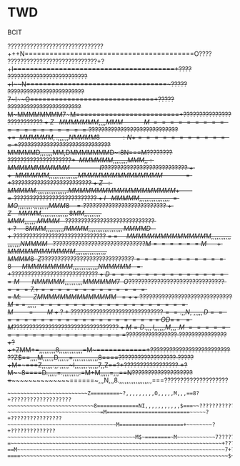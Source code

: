 # TWD
BCIT


??????????????????????????????+++N=========================================O????
????????????????????????????+?+~~~~I=======================================+????
?????????????????????????+I~~~~~~~~~~~~N==================================~?????
????????????????????????7~~~~~I~~~~~~~~~~~~O==============================+?????
???????????????????????M~~~MMMMMMMM7~~~~~~~~~~~M=========================$+?????
?????????????????????+Z~~~MMMMMMM,,,,MMM~~~~~~~~~~~~M~===================???????
?????????????????????+=~~MMMMMM,.,,,,,,NMMMM8~~~~~~~~~~~~:N+============+???????
?????????????????????$~~?MMMMMD,,,,,,,MM,DMMMMMMMD~~~~~~~~~~~~~~~:8N===M????????
????????????????????+$~~MMMMMM,,,,,,,,MMM,,:MMMMMMMMMMM~~~~~~~~~~~~~~~~~I???????
????????????????????++~~MMMMMM,,,,,,,,,,,,,,,,MMMMMMMMMMMMMMM~~~~~~~~~~~~=+?????
????????????????????+Z~~:MMMMM.,,,,,,,,,,,,,,,,.MMMMMMMMMMMMMMMMMMM+~~~~~~=?????
?????????????????????+I~~~MMMMM,,,,,,,,,,,,,,,,,=MO,,,,,,,,.,,,,,,,,MMM8~~~=????
??????????????????????+Z~~~~MMMM,,,,,,,,,,,,,,,8MM,,,,,,,,,MMM,,,,,,.MMMM~~~????
????????????????????????+?~~~~~8MMM,,,,,,,,,,IMMMM,,,,,,,,,,,,,,,,,,,MMMMD~~+???
??????????????????????????~=~=~~~~~MMMMMMMMMMMMMMM,,,,,,,,,,,,,,,,,,NMMMM~~~????
?????????????????????????M======M~~~~~+MMMMMMMMMMMM,,,,,,,,,,,,,,,,,MMMM8~~Z????
?????????????????????????===========8~~~~~~MMMMMMMMM,,,,,,,,,,,,,,NMMMMM~~=+????
???????????????????????+D===============M~~~~~~~NMMMMM,,,,,,,,,,MMMMMM7~~O??????
????????????????????????===7.+==============~M:~~~~~~~ZMMMMMMMMMMMMMM~~=++??????
???????????????????????M==~,,,,,~==================M~~~~~~~~~=~~~~~~~~M+?+??????
???????????????????????==.,,N,~,,,,,D=====================~OD=~=~~=M????????????
?????????????????????+M=D.,,,I,,,,,,M,,,.M~====================$????????????????
???????????????+?++ZMM+=,,,,,,,,,8,,,,,,,,,,,,,=M~============$+????????????????
???????????$Z~~~~~~~~$==,,,,M,,,,,,D,,,,,,=,,,,,,,,,,,,,,8====??????????????????
?????+M~~=~~~~~~~~~~~===Z,,,,,,.,,.,,,,,~I,,,,,,,.,,,,,7,,Z==?+?????????????????
+?M~~~~~~~~~~~~~~~~~~8====D.,,,,,=.,,,,,,,,,.=M+M,,,,,=,,,==N???????????????????
=~~~~~~~~~~~~~~~~~~~~~~======~,,,N,,,8.,,,,,,,,,,,,,,,,,,===????????????????????
~~~~~~~~~~~~~~~~~~~~~~~8========?,,,,,,,,,.OZ.,:,,,,,.,,,==?????????????????????
~~~~~~~~~~~~~~~~~~~~~~~~~Z=========~?,,,,,,,,,O,,,,,M,,,==8?+???????????????????
~~~~~~~~~~~~~~~~~~~~~~~~~~~8=============NI,,,,,,,,,,,$===~~????????????????????
~~~~~~~~~~~~~~~~~~~~~~~~~~~~~=M==========================~~~~~?+????????????????
~~~~~~~~~~~~~~~~~~~~~~~~~~~~~~~~~~M====================+~~~~~~~~?+??????????????
~~~~~~~~~~~~~~~~~~~~~~~~~~~~~~~~~~~~~~~~M$~========~M~~~~~~~~~~~~7??????????????
=~~~~~~~~~~~~~~~~~~~~~~~~~~~~~~~~~~~~~~~~~~~~~~~~~~~~~~~~~~~~~~~~~~+????????????
==M~~~~~~~~~~~~~~~~~~~~~~~~~~~~~~~~~~~~~~~~~~~~~~~~~~~~~~~~~~~~~~~~~7+??????????
====~~~~~~~~~~~~~~~~~~~~~~~~~~~~~~~~~~~~~~~~~~~~~~~~~~~~~~~~~~~~~~~~~$+?????????
